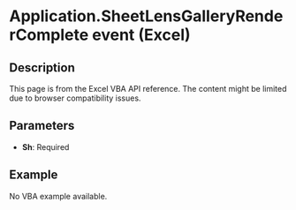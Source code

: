 # Application.SheetLensGalleryRenderComplete event (Excel)

## Description
This page is from the Excel VBA API reference. The content might be limited due to browser compatibility issues.

## Parameters
- **Sh**: Required

## Example
No VBA example available.
